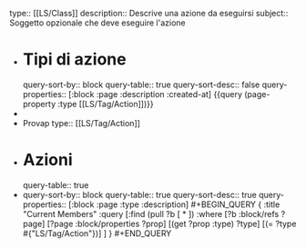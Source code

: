 type:: [[LS/Class]]
description:: Descrive una azione da eseguirsi
subject:: Soggetto opzionale che deve eseguire l'azione

- # Tipi di azione
  query-sort-by:: block
  query-table:: true
  query-sort-desc:: false
  query-properties:: [:block :page :description :created-at]
  {{query (page-property :type [[LS/Tag/Action]])}}
-
- Provap
  type:: [[LS/Tag/Action]]
- # Azioni
  query-table:: true
- query-sort-by:: block
  query-table:: true
  query-sort-desc:: true
  query-properties:: [:block :page :type :description]
  #+BEGIN_QUERY
  { :title "Current Members"
    :query [:find (pull ?b [ * ])
            :where
            [?b :block/refs ?page]
         [?page :block/properties ?prop]
  [(get ?prop :type) ?type]
  [(= ?type #{"LS/Tag/Action"})]
    ]
  }
  #+END_QUERY